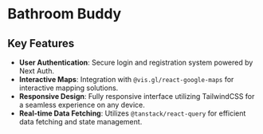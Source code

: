 # Bathroom Buddy

## Key Features

- **User Authentication**: Secure login and registration system powered by Next Auth.
- **Interactive Maps**: Integration with `@vis.gl/react-google-maps` for interactive mapping solutions.
- **Responsive Design**: Fully responsive interface utilizing TailwindCSS for a seamless experience on any device.
- **Real-time Data Fetching**: Utilizes `@tanstack/react-query` for efficient data fetching and state management.
